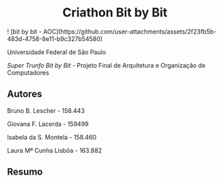 <h1 align="center"> Criathon Bit by Bit </h1>!
[bit by bit - AOC](https://github.com/user-attachments/assets/2f23fb5b-483d-4758-8e11-b9c327b54580)


Universidade Federal de São Paulo

_Super Trunfo Bit by Bit_ - Projeto Final de Arquitetura e Organização de Computadores

## Autores
Bruno B. Lescher - 158.443

Giovana F. Lacerda - 159499

Isabela da S. Montela - 158.460

Laura Mª Cunha Lisbôa - 163.882

## Resumo

